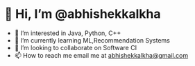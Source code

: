 # 👋 Hi, I’m @abhishekkalkha
- 👀 I’m interested in Java, Python, C++
- 🌱 I’m currently learning ML,Recommendation Systems
- 💞️ I’m looking to collaborate on Software CI
- 📫 How to reach me email me at abhishekkalkha@gmail.com

<!---
abhishekkalkha/abhishekkalkha is a ✨ special ✨ repository because its `README.md` (this file) appears on your GitHub profile.
You can click the Preview link to take a look at your changes.
--->
